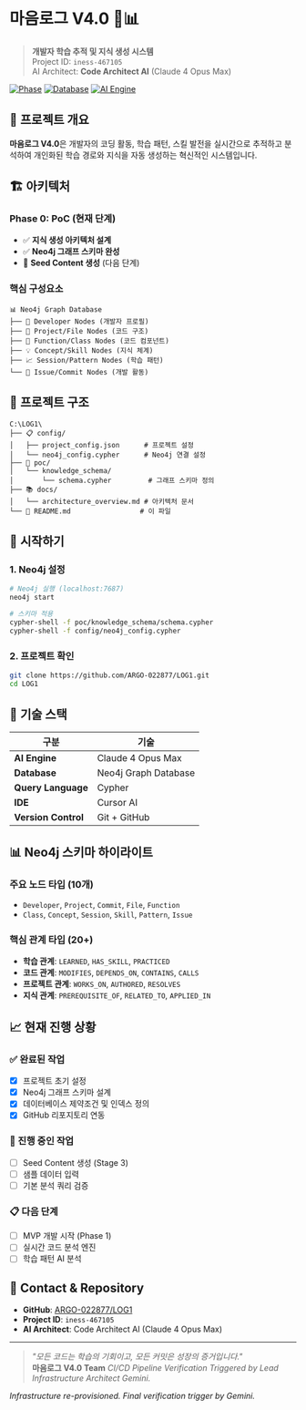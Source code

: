 # 마음로그 V4.0 🧠📊

> **개발자 학습 추적 및 지식 생성 시스템**  
> Project ID: `iness-467105`  
> AI Architect: **Code Architect AI** (Claude 4 Opus Max)

[![Phase](https://img.shields.io/badge/Phase-0%3A%20PoC-blue.svg)](docs/architecture_overview.md)
[![Database](https://img.shields.io/badge/Database-Neo4j-brightgreen.svg)](config/neo4j_config.cypher)
[![AI Engine](https://img.shields.io/badge/AI-Claude%204%20Opus%20Max-purple.svg)](config/project_config.json)

## 🎯 프로젝트 개요

**마음로그 V4.0**은 개발자의 코딩 활동, 학습 패턴, 스킬 발전을 실시간으로 추적하고 분석하여 개인화된 학습 경로와 지식을 자동 생성하는 혁신적인 시스템입니다.

## 🏗️ 아키텍처

### Phase 0: PoC (현재 단계)
- ✅ **지식 생성 아키텍처 설계**
- ✅ **Neo4j 그래프 스키마 완성**
- 🔄 **Seed Content 생성** (다음 단계)

### 핵심 구성요소
```
📊 Neo4j Graph Database
├── 👤 Developer Nodes (개발자 프로필)
├── 📁 Project/File Nodes (코드 구조)
├── 🔧 Function/Class Nodes (코드 컴포넌트)
├── 💡 Concept/Skill Nodes (지식 체계)
├── 📈 Session/Pattern Nodes (학습 패턴)
└── 🎯 Issue/Commit Nodes (개발 활동)
```

## 📁 프로젝트 구조

```
C:\LOG1\
├── 📋 config/
│   ├── project_config.json      # 프로젝트 설정
│   └── neo4j_config.cypher      # Neo4j 연결 설정
├── 🧪 poc/
│   └── knowledge_schema/
│       └── schema.cypher         # 그래프 스키마 정의
├── 📚 docs/
│   └── architecture_overview.md # 아키텍처 문서
└── 📖 README.md                 # 이 파일
```

## 🚀 시작하기

### 1. Neo4j 설정
```bash
# Neo4j 실행 (localhost:7687)
neo4j start

# 스키마 적용
cypher-shell -f poc/knowledge_schema/schema.cypher
cypher-shell -f config/neo4j_config.cypher
```

### 2. 프로젝트 확인
```bash
git clone https://github.com/ARGO-022877/LOG1.git
cd LOG1
```

## 🔧 기술 스택

| 구분 | 기술 |
|------|------|
| **AI Engine** | Claude 4 Opus Max |
| **Database** | Neo4j Graph Database |
| **Query Language** | Cypher |
| **IDE** | Cursor AI |
| **Version Control** | Git + GitHub |

## 📊 Neo4j 스키마 하이라이트

### 주요 노드 타입 (10개)
- `Developer`, `Project`, `Commit`, `File`, `Function`
- `Class`, `Concept`, `Session`, `Skill`, `Pattern`, `Issue`

### 핵심 관계 타입 (20+)
- **학습 관계**: `LEARNED`, `HAS_SKILL`, `PRACTICED`
- **코드 관계**: `MODIFIES`, `DEPENDS_ON`, `CONTAINS`, `CALLS`
- **프로젝트 관계**: `WORKS_ON`, `AUTHORED`, `RESOLVES`
- **지식 관계**: `PREREQUISITE_OF`, `RELATED_TO`, `APPLIED_IN`

## 📈 현재 진행 상황

### ✅ 완료된 작업
- [x] 프로젝트 초기 설정
- [x] Neo4j 그래프 스키마 설계
- [x] 데이터베이스 제약조건 및 인덱스 정의
- [x] GitHub 리포지토리 연동

### 🔄 진행 중인 작업
- [ ] Seed Content 생성 (Stage 3)
- [ ] 샘플 데이터 입력
- [ ] 기본 분석 쿼리 검증

### 📋 다음 단계
- [ ] MVP 개발 시작 (Phase 1)
- [ ] 실시간 코드 분석 엔진
- [ ] 학습 패턴 AI 분석

## 🎯 Contact & Repository

- **GitHub**: [ARGO-022877/LOG1](https://github.com/ARGO-022877/LOG1.git)
- **Project ID**: `iness-467105`
- **AI Architect**: Code Architect AI (Claude 4 Opus Max)

---

> *"모든 코드는 학습의 기회이고, 모든 커밋은 성장의 증거입니다."*  
> **마음로그 V4.0 Team**
*CI/CD Pipeline Verification Triggered by Lead Infrastructure Architect Gemini.*

*Infrastructure re-provisioned. Final verification trigger by Gemini.*
